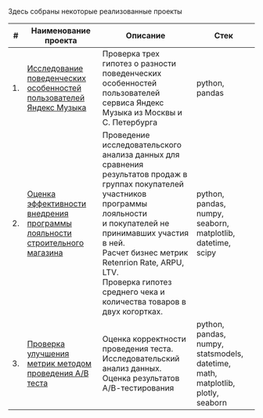 Здесь собраны некоторые реализованные проекты

| #    | Наименование проекта                | Описание                                                     | Стек                                                         |
| ---- | ------------------------------------------------------------ | ------------------------------------------------------------ | ------------------------------------------------------------ |
| 1.   | [Исследование поведенческих особенностей пользователей Яндекс Музыка](https://github.com/PioneerProject/Yandex-music) | Проверка трех гипотез о разности поведенческих <br/> особенностей пользователей сервиса Яндекс Музыка из Москвы и С. Петербурга| python, pandas       |
| 2.   | [Оценка эффективности внедрения программы лояльности строительного магазина ](https://github.com/PioneerProject/Retail-Loyalty-Program-Analysis) | Проведение исследовательского анализа данных для сравнения <br/> результатов продаж в группах покупателей участников программы лояльности <br/> и покупателей не принимавших участия в ней. <br/> Расчет бизнес метрик Retenrion Rate, ARPU, LTV. <br/> Проверка гипотез среднего чека и количества товаров в двух когортках.  | python, pandas, numpy, seaborn, matplotlib, datetime, scipy|
| 3.   | [Проверка улучшения метрик методом проведения А/В теста](https://github.com/PioneerProject/E-comerse-A-B-test) | Оценка корректности проведения теста. <br/> Исследовательский анализ данных. <br/> Оценка результатов А/В-тестирования  | python, pandas, numpy, statsmodels, datetime, math, matplotlib, plotly, seaborn |
